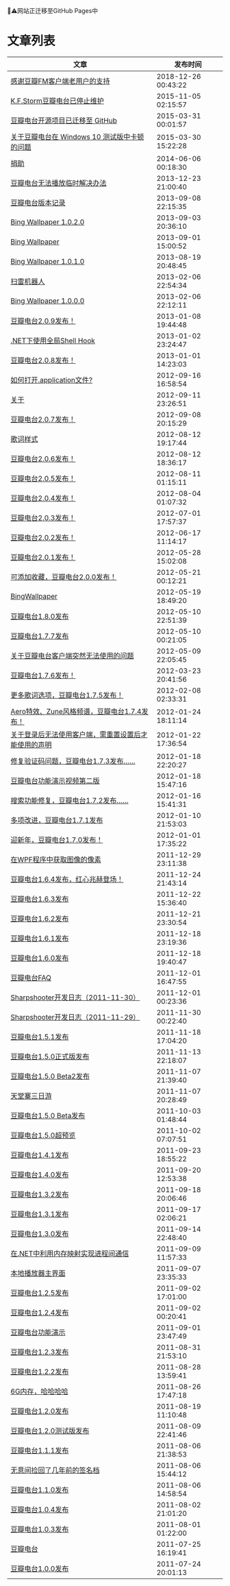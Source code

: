 🚧⚠️网站正迁移至GitHub Pages中

# 文章列表

文章 | 发布时间
-- | --
[感谢豆瓣FM客户端老用户的支持](/article/感谢豆瓣fm客户端老用户的支持) | 2018-12-26 00:43:22
[K.F.Storm豆瓣电台已停止维护](/article/k-f-storm豆瓣电台已停止维护) | 2015-11-05 02:15:57
[豆瓣电台开源项目已迁移至 GitHub](/article/豆瓣电台开源项目已迁移至-github) | 2015-03-31 00:01:57
[关于豆瓣电台在 Windows 10 测试版中卡顿的问题](/article/关于豆瓣电台在-windows-10-测试版中卡顿的问题) | 2015-03-30 15:22:28
[捐助](/article/捐助) | 2014-06-06 00:18:30
[豆瓣电台无法播放临时解决办法](/article/豆瓣电台无法播放临时解决办法) | 2013-12-23 21:00:40
[豆瓣电台版本记录](/article/豆瓣电台版本记录) | 2013-09-08 22:15:35
[Bing Wallpaper 1.0.2.0](/article/bing-wallpaper-1-0-2-0) | 2013-09-03 20:36:10
[Bing Wallpaper](/article/bing-wallpaper) | 2013-09-01 15:00:52
[Bing Wallpaper 1.0.1.0](/article/bing-wallpaper-1-0-1-0) | 2013-08-19 20:48:45
[扫雷机器人](/article/扫雷机器人) | 2013-02-06 22:54:34
[Bing Wallpaper 1.0.0.0](/article/bing-wallpaper-1-0-0-0) | 2013-02-06 22:12:11
[豆瓣电台2.0.9发布！](/article/豆瓣电台2-0-9发布-) | 2013-01-08 19:44:48
[.NET下使用全局Shell Hook](/article/net下使用全局shell-hook) | 2013-01-02 23:24:47
[豆瓣电台2.0.8发布！](/article/豆瓣电台2-0-8发布-) | 2013-01-01 14:23:03
[如何打开.application文件?](/article/如何打开-application文件) | 2012-09-16 16:58:54
[关于](/article/about) | 2012-09-11 23:26:51
[豆瓣电台2.0.7发布！](/article/豆瓣电台2-0-7发布-) | 2012-09-08 20:15:29
[歌词样式](/article/lyricsstyle) | 2012-08-12 19:17:44
[豆瓣电台2.0.6发布！](/article/豆瓣电台2-0-6发布-) | 2012-08-12 18:36:17
[豆瓣电台2.0.5发布！](/article/豆瓣电台2-0-5发布-) | 2012-08-11 01:15:11
[豆瓣电台2.0.4发布！](/article/豆瓣电台2-0-4发布-) | 2012-08-04 01:07:32
[豆瓣电台2.0.3发布！](/article/豆瓣电台2-0-3发布-) | 2012-07-01 17:57:37
[豆瓣电台2.0.2发布！](/article/豆瓣电台2-0-2发布-) | 2012-06-17 11:14:17
[豆瓣电台2.0.1发布！](/article/豆瓣电台2-0-1发布-) | 2012-05-28 15:02:08
[可添加收藏，豆瓣电台2.0.0发布！](/article/可添加收藏-豆瓣电台2-0-0发布-) | 2012-05-21 00:12:21
[BingWallpaper](/article/bingwallpaper) | 2012-05-19 18:49:20
[豆瓣电台1.8.0发布](/article/豆瓣电台1-8-0发布) | 2012-05-10 22:51:39
[豆瓣电台1.7.7发布](/article/豆瓣电台1-7-7发布) | 2012-05-10 00:21:05
[关于豆瓣电台客户端突然无法使用的问题](/article/关于豆瓣电台客户端突然无法使用的问题) | 2012-05-09 22:05:45
[豆瓣电台1.7.6发布！](/article/豆瓣电台1-7-6发布-) | 2012-03-23 20:41:56
[更多歌词选项，豆瓣电台1.7.5发布！](/article/更多歌词选项-豆瓣电台1-7-5发布-) | 2012-02-08 02:33:31
[Aero特效、Zune风格频谱，豆瓣电台1.7.4发布！](/article/aero特效-zune风格频谱-豆瓣电台1-7-4发布-) | 2012-01-24 18:11:14
[关于登录后无法使用客户端，需重置设置后才能使用的声明](/article/关于登录后无法使用客户端-需重置设置后才能使) | 2012-01-22 17:36:54
[修复验证码问题，豆瓣电台1.7.3发布&hellip;&hellip;](/article/修复验证码问题-豆瓣电台1-7-3发布) | 2012-01-18 22:20:27
[豆瓣电台功能演示视频第二版](/article/豆瓣电台功能演示视频第二版) | 2012-01-18 15:47:16
[搜索功能修复，豆瓣电台1.7.2发布&hellip;&hellip;](/article/搜索功能修复-豆瓣电台1-7-2发布) | 2012-01-16 15:41:31
[多项改进，豆瓣电台1.7.1发布](/article/多项改进-豆瓣电台1-7-1发布) | 2012-01-10 21:53:03
[迎新年，豆瓣电台1.7.0发布！](/article/迎新年-豆瓣电台1-7-0发布-) | 2012-01-01 17:35:22
[在WPF程序中获取图像的像素](/article/在wpf程序中获取图像的像素) | 2011-12-29 23:11:38
[豆瓣电台1.6.4发布，红心兆赫登场！](/article/豆瓣电台1-6-4发布-红心兆赫登场-) | 2011-12-24 21:43:14
[豆瓣电台1.6.3发布](/article/豆瓣电台1-6-3发布) | 2011-12-22 15:36:40
[豆瓣电台1.6.2发布](/article/豆瓣电台1-6-2发布) | 2011-12-21 23:30:54
[豆瓣电台1.6.1发布](/article/豆瓣电台1-6-1发布) | 2011-12-18 23:19:36
[豆瓣电台1.6.0发布](/article/豆瓣电台1-6-0发布) | 2011-12-18 19:40:47
[豆瓣电台FAQ](/article/豆瓣电台faq) | 2011-12-01 16:47:55
[Sharpshooter开发日志（2011-11-30）](/article/sharpshooter开发日志-2011-11-30-) | 2011-12-01 00:23:36
[Sharpshooter开发日志（2011-11-29）](/article/sharpshooter开发日志-2011-11-29-) | 2011-11-30 00:22:40
[豆瓣电台1.5.1发布](/article/豆瓣电台1-5-1发布) | 2011-11-18 17:04:20
[豆瓣电台1.5.0正式版发布](/article/豆瓣电台1-5-0正式版发布) | 2011-11-13 22:18:07
[豆瓣电台1.5.0 Beta2发布](/article/豆瓣电台1-5-0-beta2发布) | 2011-11-07 21:39:40
[天堂寨三日游](/article/天堂寨三日游) | 2011-11-07 20:28:49
[豆瓣电台1.5.0 Beta发布](/article/豆瓣电台1-5-0-beta发布) | 2011-10-03 01:48:44
[豆瓣电台1.5.0超预览](/article/豆瓣电台1-5-0超预览) | 2011-10-02 07:07:51
[豆瓣电台1.4.1发布](/article/豆瓣电台1-4-1发布) | 2011-09-23 18:55:22
[豆瓣电台1.4.0发布](/article/豆瓣电台1-4-0发布) | 2011-09-20 12:53:38
[豆瓣电台1.3.2发布](/article/豆瓣电台1-3-2发布) | 2011-09-18 20:06:46
[豆瓣电台1.3.1发布](/article/豆瓣电台1-3-1发布) | 2011-09-17 02:06:21
[豆瓣电台1.3.0发布](/article/豆瓣电台1-3-0发布) | 2011-09-14 22:48:40
[在.NET中利用内存映射实现进程间通信](/article/在-net中利用内存映射实现进程间通信) | 2011-09-09 11:57:33
[本地播放器主界面](/article/本地播放器主界面) | 2011-09-07 23:35:33
[豆瓣电台1.2.5发布](/article/豆瓣电台1-2-5发布) | 2011-09-02 17:01:00
[豆瓣电台1.2.4发布](/article/豆瓣电台1-2-4发布) | 2011-09-02 00:20:41
[豆瓣电台功能演示](/article/豆瓣电台功能演示) | 2011-09-01 23:47:49
[豆瓣电台1.2.3发布](/article/豆瓣电台1-2-3发布) | 2011-08-31 21:53:10
[豆瓣电台1.2.2发布](/article/豆瓣电台1-2-2发布) | 2011-08-28 13:59:41
[6G内存，哈哈哈哈](/article/6g内存-哈哈哈哈) | 2011-08-26 17:47:18
[豆瓣电台1.2.0发布](/article/豆瓣电台1-2-0发布) | 2011-08-19 11:10:48
[豆瓣电台1.2.0测试版发布](/article/豆瓣电台1-2-0测试版发布) | 2011-08-09 22:41:46
[豆瓣电台1.1.1发布](/article/豆瓣电台1-1-1发布) | 2011-08-06 21:38:53
[无意间捡回了几年前的签名档](/article/无意间捡回了几年前的签名档) | 2011-08-06 15:44:12
[豆瓣电台1.1.0发布](/article/豆瓣电台1-1-0发布) | 2011-08-06 14:58:54
[豆瓣电台1.0.4发布](/article/豆瓣电台1-0-4发布) | 2011-08-02 21:01:20
[豆瓣电台1.0.3发布](/article/豆瓣电台1-0-3发布) | 2011-08-01 01:22:00
[豆瓣电台](/article/doubanfm) | 2011-07-25 16:19:41
[豆瓣电台1.0.0发布](/article/豆瓣电台1-0-0发布) | 2011-07-24 20:01:13
